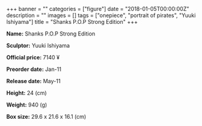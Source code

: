 +++
banner = ""
categories = ["figure"]
date = "2018-01-05T00:00:00Z"
description = ""
images = []
tags = ["onepiece", "portrait of pirates", "Yuuki Ishiyama"]
title = "Shanks P.O.P Strong Edition"
+++

**Name:** Shanks P.O.P Strong Edition

**Sculptor:** Yuuki Ishiyama

**Official price:** 7140 ¥

**Preorder date:** Jan-11

**Release date:** May-11

**Height:** 24 (cm)

**Weight:** 940 (g)

**Box size:** 29.6 x 21.6 x 16.1 (cm)
